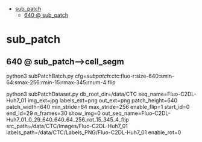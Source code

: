 <!-- MarkdownTOC -->

- [sub_patch](#sub_patch_)
    - [640       @ sub_patch](#640___sub_patc_h_)

<!-- /MarkdownTOC -->

<a id="sub_patch_"></a>
# sub_patch
<a id="640___sub_patc_h_"></a>
## 640       @ sub_patch-->cell_segm

  python3 subPatchBatch.py cfg=_subpatch_:ctc:fluo-r:size-640:smin-64:smax-256:rmin-15:rmax-345:rnum-4:flip


 python3 subPatchDataset.py db_root_dir=/data/CTC seq_name=Fluo-C2DL-Huh7_01 img_ext=jpg labels_ext=png out_ext=png patch_height=640 patch_width=640 min_stride=64 max_stride=256 enable_flip=1 start_id=0 end_id=29 n_frames=30 show_img=0 out_seq_name=Fluo-C2DL-Huh7_01_0_29_640_640_64_256_rot_15_345_4_flip src_path=/data/CTC/Images/Fluo-C2DL-Huh7_01 labels_path=/data/CTC/Labels_PNG/Fluo-C2DL-Huh7_01 enable_rot=0
